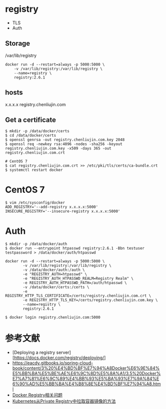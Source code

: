 # registry 
- TLS
- Auth


## Storage
/var/lib/registry

```
docker run -d --restart=always -p 5000:5000 \
	-v /var/lib/registry:/var/lib/registry \
	--name=registry \
	registry:2.6.1
```

## hosts
x.x.x.x registry.chenliujin.com

## Get a certificate
```
$ mkdir -p /data/docker/certs
$ cd /data/docker/certs
$ openssl genrsa -out registry.chenliujin.com.key 2048
$ openssl req -newkey rsa:4096 -nodes -sha256 -keyout registry.chenliujin.com.key -x509 -days 365 -out registry.chenliujin.com.crt

# CentOS 7
$ cat registry.chenliujin.com.crt >> /etc/pki/tls/certs/ca-bundle.crt 
$ systemctl restart docker
```





# CentOS 7
```
$ vim /etc/sysconfig/docker
ADD_REGISTRY='--add-registry x.x.x.x:5000'
INSECURE_REGISTRY='--insecure-registry x.x.x.x:5000'
```


# Auth
```
$ mkdir -p /data/docker/auth
$ docker run --entrypoint htpasswd registry:2.6.1 -Bbn testuser testpassword > /data/docker/auth/htpasswd
```

```
docker run -d --restart=always -p 5000:5000 \
        -v /var/lib/registry:/var/lib/registry \
        -v /data/docker/auth:/auth \
        -e "REGISTRY_AUTH=htpasswd" \
        -e "REGISTRY_AUTH_HTPASSWD_REALM=Registry Realm" \
        -e REGISTRY_AUTH_HTPASSWD_PATH=/auth/htpasswd \
        -v /data/docker/certs:/certs \
        -e REGISTRY_HTTP_TLS_CERTIFICATE=/certs/registry.chenliujin.com.crt \
        -e REGISTRY_HTTP_TLS_KEY=/certs/registry.chenliujin.com.key \
        --name=registry \
        registry:2.6.1

```

```
$ docker login registry.chenliujin.com:5000
```

# 参考文献
- [Deploying a registry server][https://docs.docker.com/registry/deploying/]
- https://eacdy.gitbooks.io/spring-cloud-book/content/3%20%E4%BD%BF%E7%94%A8Docker%E6%9E%84%E5%BB%BA%E5%BE%AE%E6%9C%8D%E5%8A%A1/3.5%20Docker%E7%A7%81%E6%9C%89%E4%BB%93%E5%BA%93%E7%9A%84%E6%90%AD%E5%BB%BA%E4%B8%8E%E4%BD%BF%E7%94%A8.html
- [Docker Registry相关问题](http://mp.weixin.qq.com/s/-Mc2booTpmje7hHrtZKrlg)
- [Kubernetes从Private Registry中拉取容器镜像的方法](http://tonybai.com/2016/11/16/how-to-pull-images-from-private-registry-on-kubernetes-cluster/?utm_source=rss)

